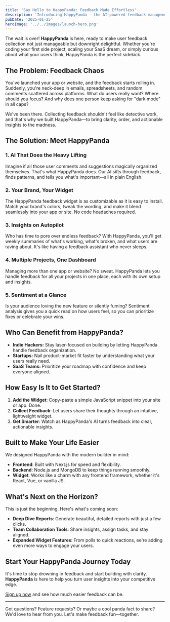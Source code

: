 ```yaml
---
title: 'Say Hello to HappyPanda: Feedback Made Effortless'
description: 'Introducing HappyPanda - the AI-powered feedback management platform that makes collecting and analyzing user feedback delightful. Learn how we are transforming feedback chaos into actionable insights for indie hackers, startups, and SaaS teams.'
pubDate: '2025-01-25'
heroImage: '../../images/launch-hero.png'
---
```


The wait is over! **HappyPanda** is here, ready to make user feedback collection not just manageable but downright delightful. Whether you're coding your first side project, scaling your SaaS dream, or simply curious about what your users think, HappyPanda is the perfect sidekick.

## The Problem: Feedback Chaos

You've launched your app or website, and the feedback starts rolling in. Suddenly, you're neck-deep in emails, spreadsheets, and random comments scattered across platforms. What do users really want? Where should you focus? And why does one person keep asking for "dark mode" in all caps?

We've been there. Collecting feedback shouldn't feel like detective work, and that's why we built HappyPanda—to bring clarity, order, and actionable insights to the madness.

## The Solution: Meet HappyPanda

### 1. AI That Does the Heavy Lifting
Imagine if all those user comments and suggestions magically organized themselves. That's what HappyPanda does. Our AI sifts through feedback, finds patterns, and tells you what's important—all in plain English.

### 2. Your Brand, Your Widget
The HappyPanda feedback widget is as customizable as it is easy to install. Match your brand's colors, tweak the wording, and make it blend seamlessly into your app or site. No code headaches required.

### 3. Insights on Autopilot
Who has time to pore over endless feedback? With HappyPanda, you'll get weekly summaries of what's working, what's broken, and what users are raving about. It's like having a feedback assistant who never sleeps.

### 4. Multiple Projects, One Dashboard
Managing more than one app or website? No sweat. HappyPanda lets you handle feedback for all your projects in one place, each with its own setup and insights.

### 5. Sentiment at a Glance
Is your audience loving the new feature or silently fuming? Sentiment analysis gives you a quick read on how users feel, so you can prioritize fixes or celebrate your wins.

## Who Can Benefit from HappyPanda?

- **Indie Hackers:** Stay laser-focused on building by letting HappyPanda handle feedback organization.
- **Startups:** Nail product-market fit faster by understanding what your users really need.
- **SaaS Teams:** Prioritize your roadmap with confidence and keep everyone aligned.

## How Easy Is It to Get Started?

1. **Add the Widget**: Copy-paste a simple JavaScript snippet into your site or app. Done.
2. **Collect Feedback**: Let users share their thoughts through an intuitive, lightweight widget.
3. **Get Smarter**: Watch as HappyPanda's AI turns feedback into clear, actionable insights.

## Built to Make Your Life Easier

We designed HappyPanda with the modern builder in mind:
- **Frontend**: Built with Next.js for speed and flexibility.
- **Backend**: Node.js and MongoDB to keep things running smoothly.
- **Widget**: Works like a charm with any frontend framework, whether it's React, Vue, or vanilla JS.

## What's Next on the Horizon?

This is just the beginning. Here's what's coming soon:
- **Deep Dive Reports**: Generate beautiful, detailed reports with just a few clicks.
- **Team Collaboration Tools**: Share insights, assign tasks, and stay aligned.
- **Expanded Widget Features**: From polls to quick reactions, ee're adding even more ways to engage your users.

## Start Your HappyPanda Journey Today

It's time to stop drowning in feedback and start building with clarity. **HappyPanda** is here to help you turn user insights into your competitive edge.

[Sign up now](https://happypanda.ai/register) and see how much easier feedback can be.

---

Got questions? Feature requests? Or maybe a cool panda fact to share? We'd love to hear from you. Let's make feedback fun—together. 